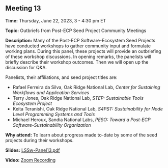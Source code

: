 ## Meeting 13

**Time:** Thursday, June 22, 2023, 3 - 4:30 pm ET

**Topic:** Outbriefs from Post-ECP Seed Project Community Meetings

**Description:** Many of the Post-ECP Software-Ecosystem Seed Projects have conducted workshops to gather community input and formulate working plans.  During this panel, these projects will provide an outbriefing of these workshop discussions. In opening remarks, the panelists will briefly describe their workshop outcomes. Then we will open up the discussion for Q&A.


Panelists, their affiliations, and seed project titles are:

- Rafael Ferreira da Silva, Oak Ridge National Lab, _Center for Sustaining Workflows and Application Services_
- Terry Jones, Oak Ridge National Lab, _STEP: Sustainable Tools Ecosystem Project_
- Keita Teranishi, Oak Ridge National Lab, _S4PST: Sustainability for Node Level Programming Systems and Tools_
- Michael Heroux, Sandia National Labs, _PESO: Toward a Post-ECP Software-Sustainability Organization_

**Why attend:** To learn about progress made to-date by some of the seed projects during their workshops.

**Slides:** [LSSw-Panel13.pdf](files/LSSwMeeting13Panel.pdf)

**Video:** [Zoom Recording]()

